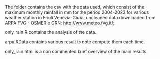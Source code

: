 The folder contains the csv with the data used, which consist of the maximum monthly rainfall in mm for the period 2004-2023 for various weather station in Friuli Venezia-Giulia, uncleaned data downloaded from ARPA FVG - OSMER e GRN:  http://www.meteo.fvg.it/;.

only_rain.R contains the analysis of the data.

arpa.RData contains various result to note compute them each time.

only_rain.html is a non commented brief overview of the main results.
